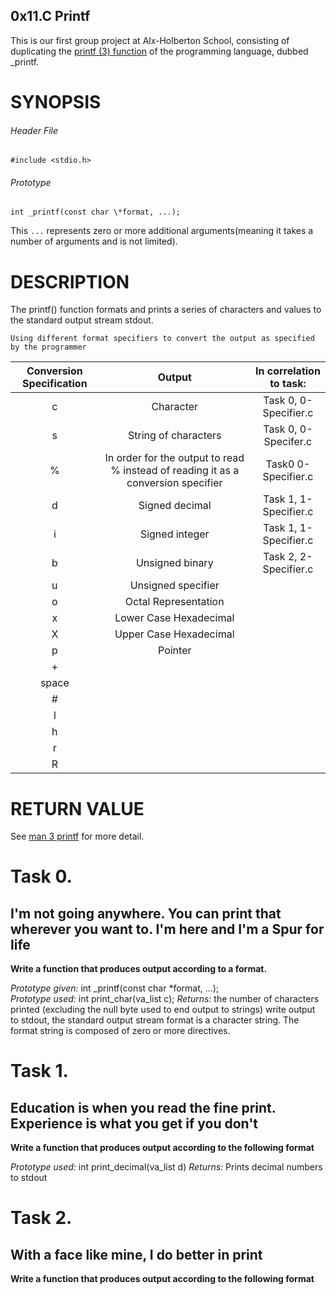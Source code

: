 ## 0x11.C Printf 

This is our first group project at Alx-Holberton School, consisting of duplicating the [printf (3) function](https://linux.die.net/man/3/printf) of the programming language, dubbed _printf.

# SYNOPSIS
###### Header File
```
#include <stdio.h>
```
###### Prototype
```
int _printf(const char \*format, ...);
```
This `...` represents zero or more additional arguments(meaning it takes a number of arguments and is not limited).

# DESCRIPTION
The printf() function formats and prints a series of characters and values to the standard output stream stdout.

`Using different format specifiers to convert the output as specified by the programmer`

|Conversion Specification|Output|In correlation to task:|
|:----------------------:|:--:|:---------------------:|
|c|Character|Task 0, 0-Specifier.c|
|s|String of characters|Task 0, 0-Specifer.c|
|%|In order for the output to read % instead of reading it as a conversion specifier |Task0 0-Specifier.c|
|d|Signed decimal|Task 1, 1-Specifier.c|
|i|Signed integer|Task 1, 1-Specifier.c|
|b|Unsigned binary|Task 2, 2-Specifier.c|
|u|Unsigned specifier|
|o|Octal Representation|
|x|Lower Case Hexadecimal|
|X|Upper Case Hexadecimal
|p|Pointer|
|+|
|space|
|#|
|l|
|h|
|r|
|R|


# RETURN VALUE

See [man 3 printf](https://linux.die.net/man/3/printf) for more detail.

# Task 0. 
## I'm not going anywhere. You can print that wherever you want to. I'm here and I'm a Spur for life

**Write a function that produces output according to a format.**
	
*Prototype given:* int _printf(const char \*format, ...);\
*Prototype used:* int print_char(va_list c);
*Returns:* the number of characters printed (excluding the null byte used to end output to strings)
write output to stdout, the standard output stream
format is a character string. The format string is composed of zero or more directives. 



# Task 1. 
## Education is when you read the fine print. Experience is what you get if you don't

**Write a function that produces output according to the following format**
	
*Prototype used:* int print_decimal(va_list d)
*Returns:* Prints decimal numbers to stdout

# Task 2. 
## With a face like mine, I do better in print

**Write a function that produces output according to the following format**




	
